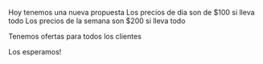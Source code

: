 Hoy tenemos una nueva propuesta
Los precios de dia son de $100 si lleva todo
Los precios de la semana son $200 si lleva todo

Tenemos ofertas para todos los clientes

Los esperamos!
